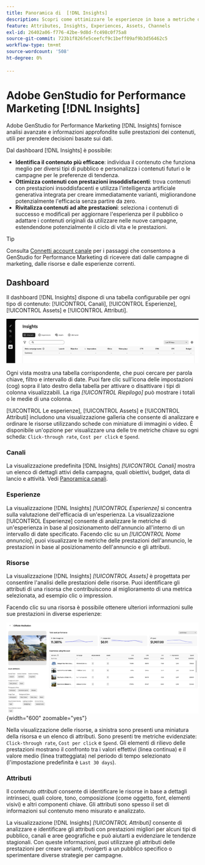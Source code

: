 ```yaml
---
title: Panoramica di  [!DNL Insights]
description: Scopri come ottimizzare le esperienze in base a metriche delle prestazioni dei contenuti in tempo reale.
feature: Attributes, Insights, Experiences, Assets, Channels
exl-id: 26402a06-f776-42be-9d8d-fc498c0f75a8
source-git-commit: 723b1f826fe5ceefcf9c1beff09af9b3d56462c5
workflow-type: tm+mt
source-wordcount: '508'
ht-degree: 0%

---
```


# Adobe GenStudio for Performance Marketing [!DNL Insights]

Adobe GenStudio for Performance Marketing [!DNL Insights] fornisce analisi avanzate e informazioni approfondite sulle prestazioni dei contenuti, utili per prendere decisioni basate sui dati.

Dal dashboard [!DNL Insights] è possibile:

- **Identifica il contenuto più efficace**: individua il contenuto che funziona meglio per diversi tipi di pubblico e personalizza i contenuti futuri o le campagne per le preferenze di tendenza.
- **Ottimizza contenuti con prestazioni insoddisfacenti**: trova contenuti con prestazioni insoddisfacenti e utilizza l&#39;intelligenza artificiale generativa integrata per creare immediatamente varianti, migliorandone potenzialmente l&#39;efficacia senza partire da zero.
- **Rivitalizza contenuti ad alte prestazioni**: seleziona i contenuti di successo e modificali per aggiornare l&#39;esperienza per il pubblico o adattare i contenuti originali da utilizzare nelle nuove campagne, estendendone potenzialmente il ciclo di vita e le prestazioni.

>[!TIP]
>
>Consulta [Connetti account canale](connect-channel.md) per i passaggi che consentono a GenStudio for Performance Marketing di ricevere dati dalle campagne di marketing, dalle risorse e dalle esperienze correnti.

## Dashboard

Il dashboard [!DNL Insights] dispone di una tabella configurabile per ogni tipo di contenuto: [!UICONTROL Canali], [!UICONTROL Esperienze], [!UICONTROL Assets] e [!UICONTROL Attributi].

![[!DNL Insights] dashboard](/help/assets/insights-dashboard.png)

Ogni vista mostra una tabella corrispondente, che puoi cercare per parola chiave, filtro e intervallo di date. Puoi fare clic sull’icona delle impostazioni (cog) sopra il lato destro della tabella per attivare o disattivare i tipi di colonna visualizzabili. La riga _[!UICONTROL Riepilogo]_ può mostrare i totali o le medie di una colonna.

[!UICONTROL Le esperienze], [!UICONTROL Assets] e [!UICONTROL Attributi] includono una visualizzazione galleria che consente di analizzare e ordinare le risorse utilizzando schede con miniature di immagini o video. È disponibile un&#39;opzione per visualizzare una delle tre metriche chiave su ogni scheda: `Click-through rate`, `Cost per click` e `Spend`.

### Canali

La visualizzazione predefinita [!DNL Insights] _[!UICONTROL Canali]_ mostra un elenco di dettagli attivi della campagna, quali obiettivi, budget, data di lancio e attività. Vedi [Panoramica canali](channels.md).

### Esperienze

La visualizzazione [!DNL Insights] _[!UICONTROL Esperienze]_ si concentra sulla valutazione dell&#39;efficacia di un&#39;esperienza. La visualizzazione [!UICONTROL Esperienze] consente di analizzare le metriche di un&#39;esperienza in base al posizionamento dell&#39;annuncio all&#39;interno di un intervallo di date specificato. Facendo clic su un _[!UICONTROL Nome annuncio]_, puoi visualizzare le metriche delle prestazioni dell&#39;annuncio, le prestazioni in base al posizionamento dell&#39;annuncio e gli attributi.

### Risorse

La visualizzazione [!DNL Insights] _[!UICONTROL Assets]_ è progettata per consentire l&#39;analisi delle prestazioni delle risorse. Puoi identificare gli attributi di una risorsa che contribuiscono al miglioramento di una metrica selezionata, ad esempio clic o impression.

Facendo clic su una risorsa è possibile ottenere ulteriori informazioni sulle sue prestazioni in diverse esperienze:

![Dettagli risorsa](/help/assets/insights-asset-details.png){width="600" zoomable="yes"}

Nella visualizzazione delle risorse, a sinistra sono presenti una miniatura della risorsa e un elenco di attributi. Sono presenti tre metriche evidenziate: `Click-through rate`, `Cost per click` e `Spend`. Gli elementi di rilievo delle prestazioni mostrano il confronto tra i valori effettivi (linea continua) e il valore medio (linea tratteggiata) nel periodo di tempo selezionato (l&#39;impostazione predefinita è `Last 30 days`).

### Attributi

Il contenuto _attributi_ consente di identificare le risorse in base a dettagli intrinseci, quali colore, tono, composizione (come oggetto, font, elementi visivi) e altri componenti chiave. Gli attributi sono spesso il set di informazioni sul contenuto meno misurato e analizzato.

La visualizzazione [!DNL Insights] _[!UICONTROL Attributi]_ consente di analizzare e identificare gli attributi con prestazioni migliori per alcuni tipi di pubblico, canali e aree geografiche e può aiutarti a evidenziare le tendenze stagionali. Con queste informazioni, puoi utilizzare gli attributi delle prestazioni per creare varianti, rivolgerti a un pubblico specifico o sperimentare diverse strategie per campagne.
